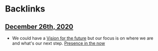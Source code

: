 
# Backlinks
## [December 26th, 2020](<December 26th, 2020.md>)
- We could have a [Vision for the future](<Vision for the future.md>) but our focus is on where we are and what's our next step. [Presence in the now](<Presence in the now.md>)

